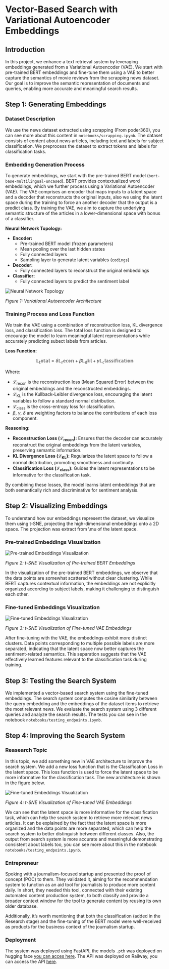 # Vector-Based Search with Variational Autoencoder Embeddings

## Introduction

In this project, we enhance a text retrieval system by leveraging embeddings generated from a Variational Autoencoder (VAE). We start with pre-trained BERT embeddings and fine-tune them using a VAE to better capture the semantics of movie reviews from the scrapping news dataset. Our goal is to improve the semantic representation of documents and queries, enabling more accurate and meaningful search results.

## Step 1: Generating Embeddings

### Dataset Description

We use the news dataset extracted using scrapping (From poder360), you can see more about this content in ``notebooks/scrapping.ipynb``. The dataset consists of content about news articles, including text and labels for subject classification. We preprocess the dataset to extract tokens and labels for classification tasks.

### Embedding Generation Process

To generate embeddings, we start with the pre-trained BERT model (`bert-base-multilingual-uncased`). BERT provides contextualized word embeddings, which we further process using a Variational Autoencoder (VAE). The VAE comprises an encoder that maps inputs to a latent space and a decoder that reconstructs the original inputs, also we using the latent space during the training to force an another decoder that the output is a predict class. By training the VAE, we aim to capture the underlying semantic structure of the articles in a lower-dimensional space with bonus of a classifier.

**Neural Network Topology:**

- **Encoder:**
  - Pre-trained BERT model (frozen parameters)
  - Mean pooling over the last hidden states
  - Fully connected layers 
  - Sampling layer to generate latent variables (`codings`)
- **Decoder:**
  - Fully connected layers to reconstruct the original embeddings
- **Classifier:**
  - Fully connected layers to predict the sentiment label

![Neural Network Topology](imgs/architecture_VAE_classifier.png)

*Figure 1: Variational Autoencoder Architecture*

### Training Process and Loss Function

We train the VAE using a combination of reconstruction loss, KL divergence loss, and classification loss. The total loss function is designed to encourage the model to learn meaningful latent representations while accurately predicting subect labels from articles.

**Loss Function:**

$$\mathbb{L_total} = \delta \mathbb{L_recon} + \beta \mathbb{L_dkl} + \gamma \mathbb{L_classification}$$

Where:

- $\mathcal{L}_{\text{recon}}$ is the reconstruction loss (Mean Squared Error) between the original embeddings and the reconstructed embeddings.
- $\mathcal{L}_{\text{KL}}$ is the Kullback-Leibler divergence loss, encouraging the latent variables to follow a standard normal distribution.
- $\mathcal{L}_{\text{class}}$ is the cross-entropy loss for classification.
- $\beta$, $\gamma$, $\delta$ are weighting factors to balance the contributions of each loss component.

**Reasoning:**

- **Reconstruction Loss ($\mathcal{L}_{\text{recon}}$):** Ensures that the decoder can accurately reconstruct the original embeddings from the latent variables, preserving semantic information.
- **KL Divergence Loss ($\mathcal{L}_{\text{KL}}$):** Regularizes the latent space to follow a normal distribution, promoting smoothness and continuity.
- **Classification Loss ($\mathcal{L}_{\text{class}}$):** Guides the latent representations to be informative for the classification task.

By combining these losses, the model learns latent embeddings that are both semantically rich and discriminative for sentiment analysis.

## Step 2: Visualizing Embeddings

To understand how our embeddings represent the dataset, we visualize them using t-SNE, projecting the high-dimensional embeddings onto a 2D space. The projection was extract from \mu of the latent space. 

### Pre-trained Embeddings Visualization

![Pre-trained Embeddings Visualization](imgs/embeddings_pre_trained_25_epochs.png)

*Figure 2: t-SNE Visualization of Pre-trained BERT Embeddings*

In the visualization of the pre-trained BERT embeddings, we observe that the data points are somewhat scattered without clear clustering. While BERT captures contextual information, the embeddings are not explicitly organized according to subject labels, making it challenging to distinguish each other.

### Fine-tuned Embeddings Visualization

![Fine-tuned Embeddings Visualization](imgs/embeddings_mu_25_epochs.png)

*Figure 3: t-SNE Visualization of Fine-tuned VAE Embeddings*

After fine-tuning with the VAE, the embeddings exhibit more distinct clusters. Data points corresponding to multiple possible labels are more separated, indicating that the latent space now better captures the sentiment-related semantics. This separation suggests that the VAE effectively learned features relevant to the classification task during training.

## Step 3: Testing the Search System

We implemented a vector-based search system using the fine-tuned embeddings. The search system computes the cosine similarity between the query embedding and the embeddings of the dataset items to retrieve the most relevant news. We evaluate the search system using 3 different queries and analyze the search results. The tests you can see in the notebook ``notebooks/testing_endpoints.ipynb``.

## Step 4: Improving the Search System

### Reasearch Topic

In this topic, we add something new in VAE architecture to improve the search system. We add a new loss function that is the Classification Loss in the latent space. This loss function is used to force the latent space to be more informative for the classification task. The new architecture is shown in the figure below.

![Fine-tuned Embeddings Visualization](imgs/embeddings_mu_25_epochs.png)

*Figure 4: t-SNE Visualization of Fine-tuned VAE Embeddings*

We can see that the latent space is more informative for the classification task, which can help the search system to retrieve more relevant news articles. It can be explained by the fact that the latent space is more organized and the data points are more separated, which can help the search system to better distinguish between different classes. Also, the output from search system is more accurate and meaningful demonstrating consistent about labels too, you can see more about this in the notebook ``notebooks/testing_endpoints.ipynb``.

### Entrepreneur

Spoking with a journalism-focused startup and presented the proof of concept (POC) to them. They validated it, aiming for the recommendation system to function as an aid tool for journalists to produce more content daily. In short, they needed this tool, connected with their existing automated content production system, to both classify and provide a broader context window for the tool to generate content by reusing its own older database.

Additionally, it’s worth mentioning that both the classification (added in the Research stage) and the fine-tuning of the BERT model were well-received as products for the business context of the journalism startup. 

### Deployment

The system was deployed using FastAPI, the models ``.pth`` was deployed on hugging face [you can acces here](https://huggingface.co/). The API was deployed on Railway, you can access the API [here](https://vector-search-bert-based-production.up.railway.app/docs).